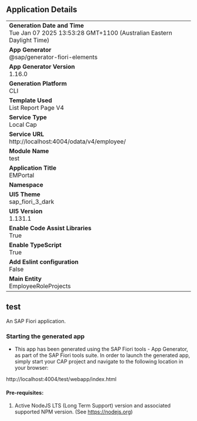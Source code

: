 ## Application Details
|               |
| ------------- |
|**Generation Date and Time**<br>Tue Jan 07 2025 13:53:28 GMT+1100 (Australian Eastern Daylight Time)|
|**App Generator**<br>@sap/generator-fiori-elements|
|**App Generator Version**<br>1.16.0|
|**Generation Platform**<br>CLI|
|**Template Used**<br>List Report Page V4|
|**Service Type**<br>Local Cap|
|**Service URL**<br>http://localhost:4004/odata/v4/employee/|
|**Module Name**<br>test|
|**Application Title**<br>EMPortal|
|**Namespace**<br>|
|**UI5 Theme**<br>sap_fiori_3_dark|
|**UI5 Version**<br>1.131.1|
|**Enable Code Assist Libraries**<br>True|
|**Enable TypeScript**<br>True|
|**Add Eslint configuration**<br>False|
|**Main Entity**<br>EmployeeRoleProjects|

## test

An SAP Fiori application.

### Starting the generated app

-   This app has been generated using the SAP Fiori tools - App Generator, as part of the SAP Fiori tools suite.  In order to launch the generated app, simply start your CAP project and navigate to the following location in your browser:

http://localhost:4004/test/webapp/index.html

#### Pre-requisites:

1. Active NodeJS LTS (Long Term Support) version and associated supported NPM version.  (See https://nodejs.org)


